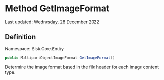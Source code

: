 # Method GetImageFormat
Last updated: Wednesday, 28 December 2022

## Definition
Namespace: Sisk.Core.Entity

```csharp
public MultipartObjectImageFormat GetImageFormat()
```

Determine the image format based in the file header for each image content type.

